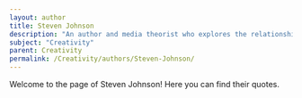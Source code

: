 ```yaml
---
layout: author
title: Steven Johnson
description: "An author and media theorist who explores the relationship between innovation and creativity, Johnson discusses how collaborative environments can enhance creative outcomes."
subject: "Creativity"
parent: Creativity
permalink: /Creativity/authors/Steven-Johnson/
---
```


Welcome to the page of Steven Johnson! Here you can find their quotes.
